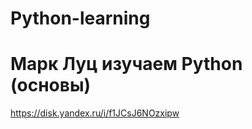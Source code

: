 # Python-learning

Марк Луц изучаем Python (основы)
=======================================

https://disk.yandex.ru/i/f1JCsJ6NOzxipw
